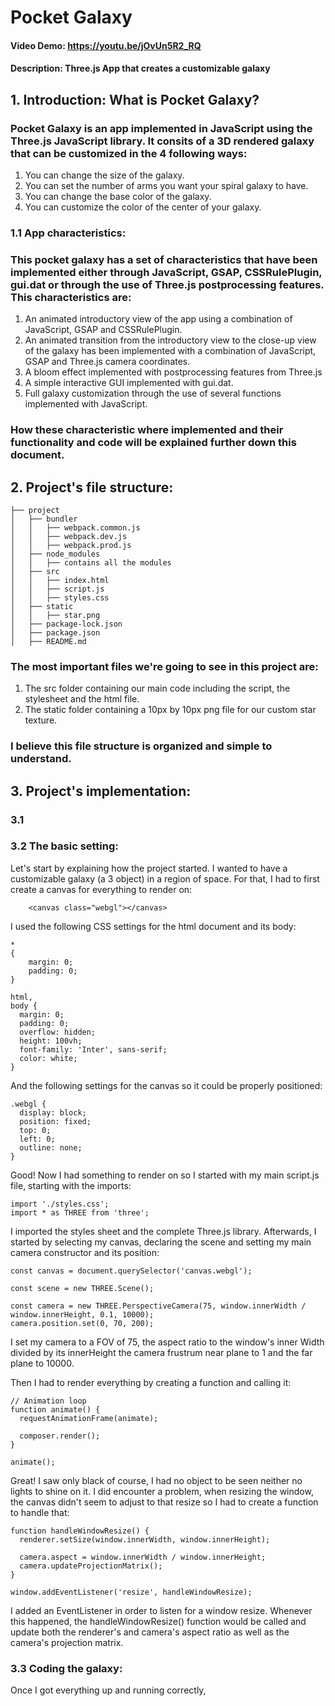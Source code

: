 # Pocket Galaxy
#### Video Demo: https://youtu.be/jOvUn5R2_RQ
#### Description: Three.js App that creates a customizable galaxy

## 1. Introduction: What is Pocket Galaxy?
### Pocket Galaxy is an app implemented in JavaScript using the Three.js JavaScript library. It consits of a 3D rendered galaxy that can be customized in the 4 following ways:
1. You can change the size of the galaxy.
2. You can set the number of arms you want your spiral galaxy to have.
3. You can change the base color of the galaxy.
4. You can customize the color of the center of your galaxy.

### 1.1 App characteristics:
### This pocket galaxy has a set of characteristics that have been implemented either through JavaScript, GSAP, CSSRulePlugin, gui.dat or through the use of Three.js postprocessing features. This characteristics are:
1. An animated introductory view of the app using a combination of JavaScript, GSAP and CSSRulePlugin.
2. An animated transition from the introductory view to the close-up view of the galaxy has been implemented with a combination of JavaScript, GSAP and Three.js camera coordinates.
3. A bloom effect implemented with postprocessing features from Three.js
4. A simple interactive GUI implemented with gui.dat.
5. Full galaxy customization through the use of several functions implemented with JavaScript.
### How these characteristic where implemented and their functionality and code will be explained further down this document.

## 2. Project's file structure:
```
├── project
│   ├── bundler
│   │   ├── webpack.common.js
│   │   ├── webpack.dev.js
│   │   ├── webpack.prod.js
│   ├── node_modules
│   │   ├── contains all the modules
│   ├── src
│   │   ├── index.html
│   │   ├── script.js
│   │   ├── styles.css
│   ├── static
│   │   ├── star.png
│   ├── package-lock.json
│   ├── package.json
│   ├── README.md
```
### The most important files we're going to see in this project are:
1. The src folder containing our main code including the script, the stylesheet and the html file.
2. The static folder containing a 10px by 10px png file for our custom star texture.
### I believe this file structure is organized and simple to understand.

## 3. Project's implementation:
### 3.1 
### 3.2 The basic setting:
Let's start by explaining how the project started. I wanted to have a customizable galaxy (a 3 object) in a region of space. For that, I had to first create a canvas for everything to render on:

```
    <canvas class="webgl"></canvas>
```
I used the following CSS settings for the html document and its body:
```
*
{
    margin: 0;
    padding: 0;
}

html,
body {
  margin: 0;
  padding: 0;
  overflow: hidden;
  height: 100vh;
  font-family: 'Inter', sans-serif;
  color: white;
}
```

And the following settings for the canvas so it could be properly positioned:
```
.webgl {
  display: block;
  position: fixed;
  top: 0;
  left: 0;
  outline: none;
}
```

Good! Now I had something to render on so I started with my main script.js file, starting with the imports:
```
import './styles.css';
import * as THREE from 'three';
```
I imported the styles sheet and the complete Three.js library. Afterwards, I started by selecting my canvas, declaring the scene and setting my main camera constructor and its position:
```
const canvas = document.querySelector('canvas.webgl');

const scene = new THREE.Scene();

const camera = new THREE.PerspectiveCamera(75, window.innerWidth / window.innerHeight, 0.1, 10000);
camera.position.set(0, 70, 200);
```
I set my camera to a FOV of 75, the aspect ratio to the window's inner Width divided by its innerHeight the camera frustrum near plane to 1 and the far plane to 10000.

Then I had to render everything by creating a function and calling it:
```
// Animation loop
function animate() {
  requestAnimationFrame(animate);

  composer.render();
}

animate();
```

Great! I saw only black of course, I had no object to be seen neither no lights to shine on it. I did encounter a problem, when resizing the window, the canvas didn't seem to adjust to that resize so I had to create a function to handle that:
```
function handleWindowResize() {
  renderer.setSize(window.innerWidth, window.innerHeight);

  camera.aspect = window.innerWidth / window.innerHeight;
  camera.updateProjectionMatrix();
}

window.addEventListener('resize', handleWindowResize);
```
I added an EventListener in order to listen for a window resize. Whenever this happened, the handleWindowResize() function would be called and update both the renderer's and camera's aspect ratio as well as the camera's projection matrix.

### 3.3 Coding the galaxy:
Once I got everything up and running correctly,